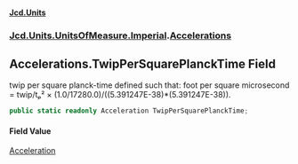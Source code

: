 #### [Jcd.Units](index 'index')
### [Jcd.Units.UnitsOfMeasure.Imperial](Jcd.Units.UnitsOfMeasure.Imperial 'Jcd.Units.UnitsOfMeasure.Imperial').[Accelerations](Accelerations 'Jcd.Units.UnitsOfMeasure.Imperial.Accelerations')

## Accelerations.TwipPerSquarePlanckTime Field

twip per square planck-time defined such that: foot per square microsecond = twip/tₚ² ×
(1.0/17280.0)/((5.391247E-38)*(5.391247E-38)).

```csharp
public static readonly Acceleration TwipPerSquarePlanckTime;
```

#### Field Value
[Acceleration](Acceleration 'Jcd.Units.UnitTypes.Acceleration')